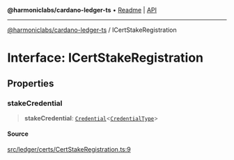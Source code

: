 **@harmoniclabs/cardano-ledger-ts** • [Readme](../README.md) \| [API](../globals.md)

***

[@harmoniclabs/cardano-ledger-ts](../README.md) / ICertStakeRegistration

# Interface: ICertStakeRegistration

## Properties

### stakeCredential

> **stakeCredential**: [`Credential`](../classes/Credential.md)\<[`CredentialType`](../enumerations/CredentialType.md)\>

#### Source

[src/ledger/certs/CertStakeRegistration.ts:9](https://github.com/HarmonicLabs/cardano-ledger-ts/blob/d1659b0/src/ledger/certs/CertStakeRegistration.ts#L9)
